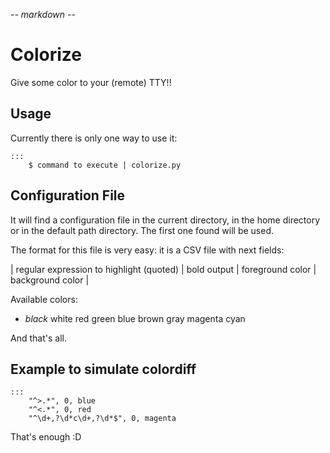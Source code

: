 -*- markdown -*-

Colorize
==========

Give some color to your (remote) TTY!!

Usage
----------

Currently there is only one way to use it:

	:::
		$ command to execute | colorize.py


Configuration File
----------

It will find a configuration file in the current directory, in the home directory or in the default path directory. The first one found will be used.

The format for this file is very easy: it is a CSV file with next fields:

| regular expression to highlight (quoted) | bold output | foreground color | background color |

Available colors:

- *black*
  white
  red
  green
  blue
  brown
  gray
  magenta
  cyan

And that's all.

Example to simulate colordiff
----------

	:::
		"^>.*", 0, blue
		"^<.*", 0, red
		"^\d+,?\d*c\d+,?\d*$", 0, magenta

That's enough :D
